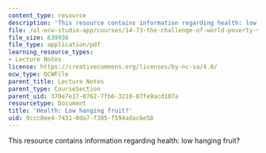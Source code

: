 ```yaml
---
content_type: resource
description: 'This resource contains information regarding health: low hanging fruit?'
file: /ol-ocw-studio-app/courses/14-73-the-challenge-of-world-poverty-spring-2011/9ccc8ee474310da7f305f594adac6e58_MIT14_73S11_Lec8_slides.pdf
file_size: 639936
file_type: application/pdf
learning_resource_types:
- Lecture Notes
license: https://creativecommons.org/licenses/by-nc-sa/4.0/
ocw_type: OCWFile
parent_title: Lecture Notes
parent_type: CourseSection
parent_uid: 370e7e17-0762-7fb6-3218-87fe9acd107a
resourcetype: Document
title: 'Health: Low hanging fruit?'
uid: 9ccc8ee4-7431-0da7-f305-f594adac6e58
---
```

This resource contains information regarding health: low hanging fruit?